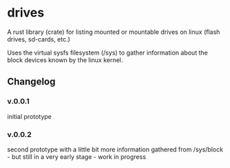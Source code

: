 # drives

A rust library (crate) for listing mounted or mountable drives on linux (flash drives, sd-cards, etc.)

Uses the virtual sysfs filesystem (/sys) to gather information about the block devices known by the linux kernel.

## Changelog

### v.0.0.1

initial prototype

### v.0.0.2

second prototype with a little bit more information gathered from /sys/block - but still in a very early stage - work in progress